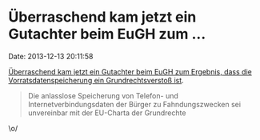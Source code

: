 Überraschend kam jetzt ein Gutachter beim EuGH zum \...
=======================================================

Date: 2013-12-13 20:11:58

[Überraschend kam jetzt ein Gutachter beim EuGH zum Ergebnis, dass die
Vorratsdatenspeicherung ein Grundrechtsverstoß
ist](http://www.faz.net/-gq4-7kd7w).

> Die anlasslose Speicherung von Telefon- und Internetverbindungsdaten
> der Bürger zu Fahndungszwecken sei unvereinbar mit der EU-Charta der
> Grundrechte

\\o/
